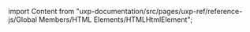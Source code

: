 
import Content from "uxp-documentation/src/pages/uxp-ref/reference-js/Global Members/HTML Elements/HTMLHtmlElement";

<Content query="product=xd"/>
